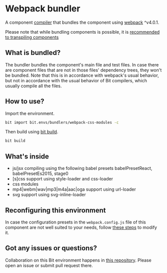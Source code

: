 # Webpack bundler

A component [compiler](https://docs.bitsrc.io/docs/ext-compiling.html) that bundles the component using [webpack](https://webpack.js.org/) ^v4.0.1.

Please note that while bundling components is possible, it is [recommended to transpiling components](https://docs.bit.dev/docs/best-practices.html#prefer-transpiling-over-bundling)

## What is bundled?
The bundler bundles the component's main file and test files.
In case there are component files that are not in those files' dependency trees, they won't be bundled. Note that this is in accordance with webpack's usual behavior, but not in accordance with the usual behavior of Bit compilers, which usually compile all the files.

## How to use?

Import the environment.
```bash
bit import bit.envs/bundlers/webpack-css-modules -c
```

Then build using [bit build](https://docs.bitsrc.io/docs/cli-build.html).
```bash
bit build
```

## What's inside
- js/jsx compiling using the following babel presets babelPresetReact, babelPresetEs2015, stage0
- [s]css support using style-loader and css-loader
- css modules
- mp4|webm|wav|mp3|m4a|aac|oga support using url-loader
- svg support using svg-inline-loader

## Reconfiguring this environment

In case the configuration presets in the `webpack.config.js` file of this component are not well suited to your needs, follow [these steps](https://discourse.bit.dev/t/can-i-modify-a-build-test-environments/28) to modify it.

## Got any issues or questions?

Collaboration on this Bit environment happens in [this repository](https://github.com/teambit/bit.envs). Please open an issue or submit pull request there.

